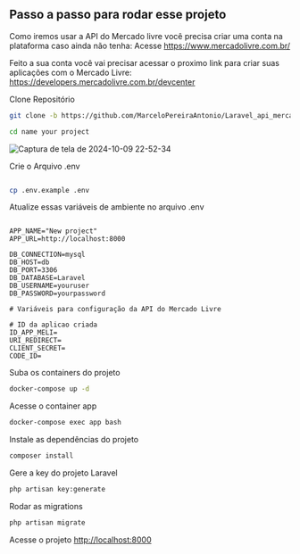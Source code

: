 ## Passo a passo para rodar esse projeto
Como iremos usar a API do Mercado livre você precisa criar uma conta na plataforma caso ainda não tenha:
Acesse https://www.mercadolivre.com.br/

Feito a sua conta você vai precisar acessar o proximo link para criar suas aplicações com o Mercado Livre:
https://developers.mercadolivre.com.br/devcenter


Clone Repositório
```sh
git clone -b https://github.com/MarceloPereiraAntonio/Laravel_api_mercado_livre.git
```
```sh
cd name your project
```
![Captura de tela de 2024-10-09 22-52-34](https://github.com/user-attachments/assets/8fbc512f-8ba5-486e-96c5-a408f11e0f69)

Crie o Arquivo .env
```sh

cp .env.example .env
```
Atualize essas variáveis de ambiente no arquivo .env
```dosini

APP_NAME="New project"
APP_URL=http://localhost:8000

DB_CONNECTION=mysql
DB_HOST=db
DB_PORT=3306
DB_DATABASE=Laravel
DB_USERNAME=youruser
DB_PASSWORD=yourpassword

# Variáveis para configuração da API do Mercado Livre

# ID da aplicao criada 
ID_APP_MELI=
URI_REDIRECT=
CLIENT_SECRET=
CODE_ID=

```
Suba os containers do projeto
```sh
docker-compose up -d
```

Acesse o container app
```sh
docker-compose exec app bash
```

Instale as dependências do projeto
```sh
composer install
```

Gere a key do projeto Laravel
```sh
php artisan key:generate
```

Rodar as migrations
```sh
php artisan migrate
```

Acesse o projeto
[http://localhost:8000](http://localhost:8000)


